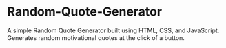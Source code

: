 # Random-Quote-Generator
A simple Random Quote Generator built using HTML, CSS, and JavaScript. Generates random motivational quotes at the click of a button.
